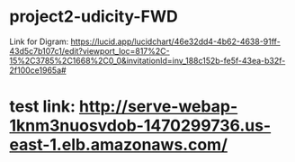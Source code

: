 # project2-udicity-FWD

Link for Digram: https://lucid.app/lucidchart/46e32dd4-4b62-4638-91ff-43d5c7b107c1/edit?viewport_loc=817%2C-15%2C3785%2C1668%2C0_0&invitationId=inv_188c152b-fe5f-43ea-b32f-2f100ce1965a#

# test link: http://serve-webap-1knm3nuosvdob-1470299736.us-east-1.elb.amazonaws.com/
